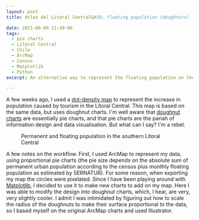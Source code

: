 ```yaml
---
layout: post
title: Atlas del Litoral Central&#58; floating population (doughnuts)

date: 2021-06-09 11:49:00
tags:
  - pie charts
  - Litoral Central
  - Chile
  - ArcMap
  - Census
  - Matplotlib
  - Python
excerpt: An alternative way to represent the floating population on the Litoral Central, in this case highlighting its size in relation to permanent residents.

---
```


A few weeks ago, I used a <a href="{{ '/coastal_floating_pop' | absolute_url }}">dot-density map</a> to represent the increase in population caused by tourism in the Litoral Central. This map is based on the same data, but uses doughnut charts. I'm well aware that <a href='https://www.mit.edu/~mbarker/formula1/f1help/11-ch-c6.htm' target="_blank">doughnut charts</a> are essentially pie charts, and that pie charts are the pariah of information design and data visualisation. But what can I say? I'm a rebel.


<figure class="align-center">
  <img src="{{ '/img/pobFlot_donuts.jpg' | absolute_url }}" alt="">
  <figcaption>
	 Permanent and floating population in the southern Litoral Central
	</figcaption>
</figure>

A few notes on the workflow. First, I used ArcMap to represent my data, using proportional pie charts (the pie size depends on the absolute sum of permanent urban population according to the census plus monthly floating population as estimated by SERNATUR). For some reason, when exporting my map the circles were pixelated. Since I have been playing around with <a href="https://matplotlib.org/" target='_blank'>Matplotlib</a>, I decided to use it to make new charts to add on my map. Here I was able to modify the design into doughnut charts, which, I hear, are very, very slightly cooler. I admit I was intimidated by figuring out how to scale the radius of the doughnuts to make their surface proportional to the data, so I based myself on the original ArcMap charts and used Illustrator.